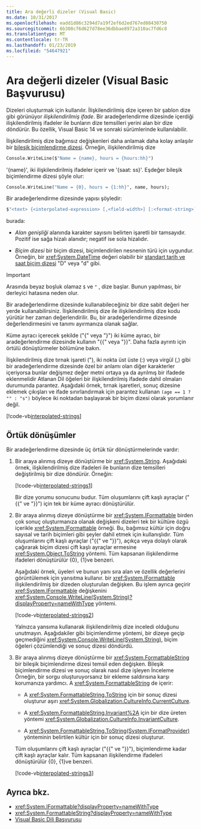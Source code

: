```yaml
---
title: Ara değerli dizeler (Visual Basic)
ms.date: 10/31/2017
ms.openlocfilehash: eadd1d86c3294d7a19f2ef6d2ed767ed08430750
ms.sourcegitcommit: 6b308cf6d627d78ee36dbbae8972a310ac7fd6c8
ms.translationtype: MT
ms.contentlocale: tr-TR
ms.lasthandoff: 01/23/2019
ms.locfileid: "54647921"
---
```

# <a name="interpolated-strings-visual-basic-reference"></a>Ara değerli dizeler (Visual Basic Başvurusu)

Dizeleri oluşturmak için kullanılır.  İlişkilendirilmiş dize içeren bir şablon dize gibi görünüyor *ilişkilendirilmiş ifade*.  Bir aradeğerlendirme dizesinde içerdiği ilişkilendirilmiş ifadeler ile bunların dize temsilleri yerini alan bir dize döndürür. Bu özellik, Visual Basic 14 ve sonraki sürümlerinde kullanılabilir.

İlişkilendirilmiş dize bağımsız değişkenleri daha anlamak daha kolay anlaşılır bir [bileşik biçimlendirme dizesi](../../../../standard/base-types/composite-formatting.md#composite-format-string).  Örneğin, ilişkilendirilmiş dize  
  
```vb  
Console.WriteLine($"Name = {name}, hours = {hours:hh}")
```  
'{name}', iki ilişkilendirilmiş ifadeler içerir ve '{saat: ss}'. Eşdeğer bileşik biçimlendirme dizesi şöyle olur:

```vb
Console.WriteLine("Name = {0}, hours = {1:hh}", name, hours); 
```  

Bir aradeğerlendirme dizesinde yapısı şöyledir:  
  
```vb  
$"<text> {<interpolated-expression> [,<field-width>] [:<format-string>] } <text> ..."  
```  

burada: 

- *Alan genişliği* alanında karakter sayısını belirten işaretli bir tamsayıdır. Pozitif ise sağa hizalı alanıdır; negatif ise sola hizalıdır. 

- *Biçim dizesi* bir biçim dizesi, biçimlendirilen nesnenin türü için uygundur. Örneğin, bir <xref:System.DateTime> değeri olabilir bir [standart tarih ve saat biçim dizesi](~/docs/standard/base-types/standard-date-and-time-format-strings.md) "D" veya "d" gibi.

> [!IMPORTANT]
> Arasında beyaz boşluk olamaz `$` ve `"` , dize başlar. Bunun yapılması, bir derleyici hatasına neden olur.

 Bir aradeğerlendirme dizesinde kullanabileceğiniz bir dize sabit değeri her yerde kullanabilirsiniz.  İlişkilendirilmiş dize ile ilişkilendirilmiş dize kodu yürütür her zaman değerlendirilir. Bu, bir aradeğerlendirme dizesinde değerlendirmesini ve tanımı ayırmanıza olanak sağlar.  
  
 Küme ayracı içerecek şekilde ("{" veya "}") iki küme ayracı, bir aradeğerlendirme dizesinde kullanın "{{" veya "}}".  Daha fazla ayrıntı için örtülü dönüştürmeler bölümüne bakın.  

İlişkilendirilmiş dize tırnak işareti ("), iki nokta üst üste (:) veya virgül (,) gibi bir aradeğerlendirme dizesinde özel bir anlamı olan diğer karakterler içeriyorsa bunlar değişmez değer metni ortaya ya da ayrılmış bir ifadede eklenmelidir Atlanan Dil öğeleri bir ilişkilendirilmiş ifadede dahil olmaları durumunda parantez. Aşağıdaki örnek, tırnak işaretleri, sonuç dizesine eklemek çıkışları ve ifade sınırlandırmak için parantez kullanan `(age == 1 ? "" : "s")` böylece iki noktadan başlayarak bir biçim dizesi olarak yorumlanır değil.

[!code-vb[interpolated-strings](../../../../../samples/snippets/visualbasic/programming-guide/language-features/strings/interpolated-strings4.vb)]  

## <a name="implicit-conversions"></a>Örtük dönüşümler  

Bir aradeğerlendirme dizesinde üç örtük tür dönüştürmelerinde vardır:  

1. Bir araya alınmış dizeye dönüştürme bir <xref:System.String>. Aşağıdaki örnek, ilişkilendirilmiş dize ifadeleri ile bunların dize temsilleri değiştirilmiş bir dize döndürür. Örneğin:

   [!code-vb[interpolated-strings1](../../../../../samples/snippets/visualbasic/programming-guide/language-features/strings/interpolated-strings1.vb)]  

   Bir dize yorumu sonucunu budur. Tüm oluşumlarını çift kaşlı ayraçlar ("{{" ve "}}") için tek bir küme ayracı dönüştürülür. 

2. Bir araya alınmış dizeye dönüştürme bir <xref:System.IFormattable> birden çok sonuç oluşturmanıza olanak değişkeni dizeleri tek bir kültüre özgü içerikle <xref:System.IFormattable> örneği. Bu, bağımsız kültür için doğru sayısal ve tarih biçimleri gibi şeyler dahil etmek için kullanışlıdır.  Tüm oluşumlarını çift kaşlı ayraçlar ("{{" ve "}}"), açıkça veya dolaylı olarak çağırarak biçim dizesi çift kaşlı ayraçlar ermesine <xref:System.Object.ToString> yöntemi.  Tüm kapsanan ilişkilendirme ifadeleri dönüştürülür {0}, {1}ve benzeri.  

   Aşağıdaki örnek, üyeleri ve bunun yanı sıra alan ve özellik değerlerini görüntülemek için yansıtma kullanır. bir <xref:System.IFormattable> ilişkilendirilmiş bir dizeden oluşturulan değişken. Bu işlem ayrıca geçirir <xref:System.IFormattable> değişkenini <xref:System.Console.WriteLine(System.String)?displayProperty=nameWithType> yöntemi.

   [!code-vb[interpolated-strings2](../../../../../samples/snippets/visualbasic/programming-guide/language-features/strings/interpolated-strings2.vb)]  

   Yalnızca yansıma kullanarak ilişkilendirilmiş dize inceledi olduğunu unutmayın. Aşağıdakiler gibi biçimlendirme yöntemi, bir dizeye geçip geçmediğini <xref:System.Console.WriteLine(System.String)>, biçim öğeleri çözümlendiği ve sonuç dizesi döndürdü. 

3. Bir araya alınmış dizeye dönüştürme bir <xref:System.FormattableString> bir bileşik biçimlendirme dizesi temsil eden değişken. Bileşik biçimlendirme dizesi ve sonuç olarak nasıl dize işleyen İnceleme Örneğin, bir sorgu oluşturuyorsanız bir ekleme saldırısına karşı korumanıza yardımcı. A <xref:System.FormattableString> de içerir:

      - A <xref:System.FormattableString.ToString> için bir sonuç dizesi oluşturur aşırı <xref:System.Globalization.CultureInfo.CurrentCulture>.
      
      - A <xref:System.FormattableString.Invariant%2A> için bir dize üreten yöntemi <xref:System.Globalization.CultureInfo.InvariantCulture>.
      
      - A <xref:System.FormattableString.ToString(System.IFormatProvider)> yönteminin belirtilen kültür için bir sonuç dizesi oluşturur. 
  
    Tüm oluşumlarını çift kaşlı ayraçlar ("{{" ve "}}"), biçimlendirme kadar çift kaşlı ayraçlar kalır.  Tüm kapsanan ilişkilendirme ifadeleri dönüştürülür {0}, {1}ve benzeri.  

   [!code-vb[interpolated-strings3](../../../../../samples/snippets/visualbasic/programming-guide/language-features/strings/interpolated-strings3.vb)]  

## <a name="see-also"></a>Ayrıca bkz.
- <xref:System.IFormattable?displayProperty=nameWithType>
- <xref:System.FormattableString?displayProperty=nameWithType>
- [Visual Basic Dili Başvurusu](index.md)

